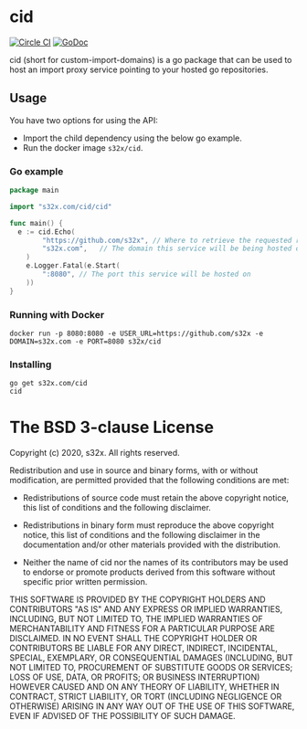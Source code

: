 # cid

[![Circle CI](https://circleci.com/gh/s32x/cid/tree/master.svg?style=svg)](https://circleci.com/gh/s32x/cid/tree/master)
[![GoDoc](https://godoc.org/github.com/s32x/cid/cid?status.svg)](https://godoc.org/github.com/s32x/cid/cid)

cid (short for custom-import-domains) is a go package that can be used to host an import proxy service pointing to your hosted go repositories.

## Usage

You have two options for using the API: 
* Import the child dependency using the below go example.
* Run the docker image `s32x/cid`.

### Go example

```go
package main

import "s32x.com/cid/cid"

func main() {
  e := cid.Echo(
		"https://github.com/s32x", // Where to retrieve the requested repository from
		"s32x.com",   // The domain this service will be being hosted on
	)
	e.Logger.Fatal(e.Start(
		":8080", // The port this service will be hosted on
	))
}
```

### Running with Docker
```
docker run -p 8080:8080 -e USER_URL=https://github.com/s32x -e DOMAIN=s32x.com -e PORT=8080 s32x/cid
```

### Installing
```
go get s32x.com/cid
cid
```

The BSD 3-clause License
========================

Copyright (c) 2020, s32x. All rights reserved.

Redistribution and use in source and binary forms, with or without modification,
are permitted provided that the following conditions are met:

 - Redistributions of source code must retain the above copyright notice,
   this list of conditions and the following disclaimer.

 - Redistributions in binary form must reproduce the above copyright notice,
   this list of conditions and the following disclaimer in the documentation
   and/or other materials provided with the distribution.

 - Neither the name of cid nor the names of its contributors may
   be used to endorse or promote products derived from this software without
   specific prior written permission.

THIS SOFTWARE IS PROVIDED BY THE COPYRIGHT HOLDERS AND CONTRIBUTORS "AS IS" AND
ANY EXPRESS OR IMPLIED WARRANTIES, INCLUDING, BUT NOT LIMITED TO, THE IMPLIED
WARRANTIES OF MERCHANTABILITY AND FITNESS FOR A PARTICULAR PURPOSE ARE
DISCLAIMED. IN NO EVENT SHALL THE COPYRIGHT HOLDER OR CONTRIBUTORS BE LIABLE FOR
ANY DIRECT, INDIRECT, INCIDENTAL, SPECIAL, EXEMPLARY, OR CONSEQUENTIAL DAMAGES
(INCLUDING, BUT NOT LIMITED TO, PROCUREMENT OF SUBSTITUTE GOODS OR SERVICES;
LOSS OF USE, DATA, OR PROFITS; OR BUSINESS INTERRUPTION) HOWEVER CAUSED AND ON
ANY THEORY OF LIABILITY, WHETHER IN CONTRACT, STRICT LIABILITY, OR TORT
(INCLUDING NEGLIGENCE OR OTHERWISE) ARISING IN ANY WAY OUT OF THE USE OF THIS
SOFTWARE, EVEN IF ADVISED OF THE POSSIBILITY OF SUCH DAMAGE.